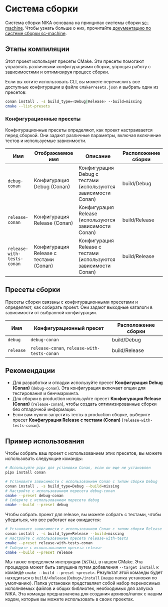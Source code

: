 # Система сборки

Система сборки NIKA основана на принципах системы сборки [sc-machine](https://github.com/ostis-ai/sc-machine). Чтобы узнать больше о них, прочитайте [документацию по системе сборки sc-machine](https://ostis-ai.github.io/sc-machine/build/build_system/).

## Этапы компиляции

Этот проект использует пресеты CMake. Эти пресеты помогают управлять различными конфигурациями сборки, упрощая работу с зависимостями и оптимизируя процесс сборки.

Если вы хотите использовать CLI, вы можете перечислить все доступные конфигурации в файле `CMakePresets.json` и выбрать один из пресетов:

```sh
conan install . -s build_type=<Debug|Release> --build=missing
cmake --list-presets
```

### Конфигурационные пресеты

Конфигурационные пресеты определяют, как проект настраивается перед сборкой. Они задают различные параметры, включая включение тестов и используемые зависимости.

| **Имя**                     | **Отображаемое имя**                        | **Описание**                                      | **Расположение сборки** |
|------------------------------|-----------------------------------------|------------------------------------------------------|--------------------|
| `debug-conan`                | Конфигурация Debug (Conan)                    | Конфигурация Debug с тестами (используются зависимости Conan)    | build/Debug        |
| `release-conan`              | Конфигурация Release (Conan)                  | Конфигурация Release (используются зависимости Conan)             | build/Release      |
| `release-with-tests-conan`   | Конфигурация Release с тестами (Conan)       | Конфигурация Release с тестами (используются зависимости Conan)  | build/Release      |

## Пресеты сборки

Пресеты сборки связаны с конфигурационными пресетами и определяют, как собирать проект. Они задают выходные каталоги в зависимости от выбранной конфигурации.

| **Имя**    | **Конфигурационный пресет**          | **Расположение сборки** |
|------------|---------------------------------------------|-------------------------|
| `debug`    | `debug-conan`                               | build/Debug             |
| `release`  | `release-conan`, `release-with-tests-conan` | build/Release           |

## Рекомендации

- Для разработки и отладки используйте пресет **Конфигурация Debug (Conan)** (`debug-conan`). Эта конфигурация включает опции для тестирования и бенчмаркинга.
- Для сборки в production используйте пресет **Конфигурация Release (Conan)** (`release-conan`), чтобы создать оптимизированные сборки без отладочной информации.
- Если вам нужно запустить тесты в production сборке, выберите пресет **Конфигурация Release с тестами (Conan)** (`release-with-tests-conan`).

## Пример использования

Чтобы собрать ваш проект с использованием этих пресетов, вы можете использовать следующие команды:

```sh
# Используйте pipx для установки Conan, если он еще не установлен
pipx install conan
```

```sh
# Установите зависимости с использованием Conan с типом сборки Debug
conan install . -s build_type=Debug --build=missing
# Настройте с использованием пересета debug-conan
cmake --preset debug-conan
# Соберите с использованием пересета debug
cmake --build --preset debug
```

Чтобы собрать проект для release, вы можете собрать с тестами, чтобы убедиться, что все работает как ожидается:

```sh
# Установите зависимости с использованием Conan с типом сборки Release
conan install . -s build_type=Release --build=missing
# Настройте с использованием пресета release-with-tests
cmake --preset release-with-tests-conan
# Соберите с использованием пресета release
cmake --build --preset release
```

Мы также определяем инструкции `INSTALL` в нашем CMake. Эта процедура может быть запущена путем добавления `--target install` к команде `cmake --build --preset <preset>`. Результат этой команды будет находиться в `build/<Release|Debug>/install` (наша папка установки по умолчанию). Папка установки представляет собой набор переносимых исполняемых файлов и общих библиотек, необходимых для запуска NIKA. Эта команда предназначена для создания архивов/папок с нашим кодом, которые вы можете использовать в своих проектах.

